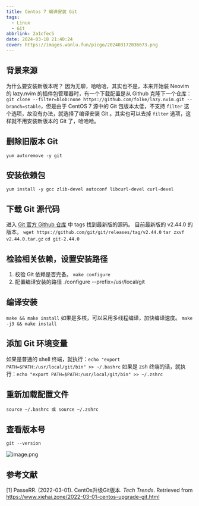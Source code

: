 ```yaml
---
title: Centos 7 编译安装 Git
tags:
  - Linux
  - Git
abbrlink: 2a1cfec5
date: 2024-03-18 21:40:24
cover: https://images.wanlu.fun/picgo/202403172036673.png
---
```

## 背景来源
为什么要安装新版本呢？
因为无聊，哈哈哈，其实也不是，本来开始装 Neovim 的 lazy.nvim 的插件包管理器时，有一个下载配置是从 Github 克隆下一个仓库：`git clone --filter=blob:none https://github.com/folke/lazy.nvim.git --branch=stable`，但是由于 CentOS 7 源中的 Git 包版本太低，不支持 `filter` 这个选项，故没有办法，就选择了编译安装 Git 。其实也可以去掉 `filter` 选项，这样就不用安装新版本的 Git 了，哈哈哈。
## 删除旧版本 Git

`yum autoremove -y git`

## 安装依赖包

`yum install -y gcc zlib-devel autoconf libcurl-devel curl-devel`

## 下载 Git 源代码

进入 [Git 官方 Github 仓库](https://github.com/git/git) 中 tags 找到最新版的源码。
目前最新版的 v2.44.0 的版本。
`wget https://github.com/git/git/releases/tag/v2.44.0`
`tar zxvf v2.44.0.tar.gz`
`cd git-2.44.0`

## 检验相关依赖，设置安装路径

1. 校验 Git 依赖是否完备。
   `make configure`
2. 配置编译安装的路径
   ./configure --prefix=/usr/local/git

## 编译安装

`make && make install`
如果是多核，可以采用多线程编译，加快编译速度。
`make -j3 && make install`

## 添加 Git 环境变量

如果是普通的 shell 终端，就执行：`echo "export PATH=$PATH:/usr/local/git/bin" >> ~/.bashrc`
如果是 zsh 终端的话，就执行：`echo "export PATH=$PATH:/usr/local/git/bin" >> ~/.zshrc`

## 重新加载配置文件

`source ~/.bashrc 或 source ~/.zshrc`

## 查看版本号

`git --version`

![image.png](https://images.wanlu.fun/picgo/202403172036673.png)

## 参考文献
[1] PasseRR. (2022-03-01). CentOs升级Git版本. *Tech Trends*. Retrieved from https://www.xiehai.zone/2022-03-01-centos-upgrade-git.html
